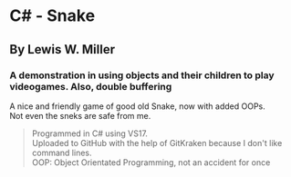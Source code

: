 # C# - Snake
## By Lewis W. Miller
### A demonstration in using objects and their children to play videogames. Also, double buffering  


A nice and friendly game of good old Snake, now with added OOPs.  
Not even the sneks are safe from me.

> Programmed in C# using VS17.  
Uploaded to GitHub with the help of GitKraken because I don't like command lines.  
OOP: Object Orientated Programming, not an accident for once